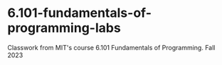 # 6.101-fundamentals-of-programming-labs
Classwork from MIT's course 6.101 Fundamentals of Programming. Fall 2023
